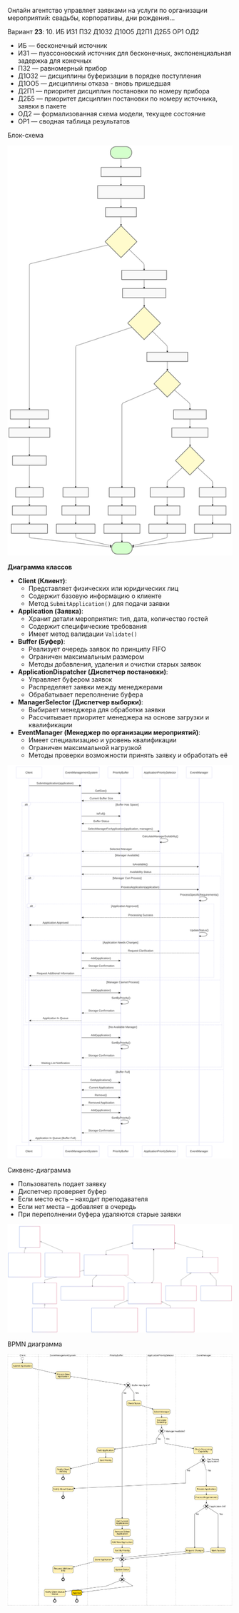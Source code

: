 Онлайн агентство управляет заявками на услуги по организации мероприятий: свадьбы, корпоративы, дни рождения...

Вариант **23**: 10. ИБ ИЗ1 ПЗ2 Д10З2 Д10О5 Д2П1 Д2Б5 ОР1 ОД2

- ИБ — бесконечный источник
- ИЗ1 — пуассоновский источник для бесконечных, экспоненциальная задержка для конечных
- ПЗ2 — равномерный прибор
- Д1ОЗ2 — дисциплины буферизации в порядке поступления
- Д1ОО5 — дисциплины отказа - вновь пришедшая
- Д2П1 — приоритет дисциплин постановки по номеру прибора
- Д2Б5 — приоритет дисциплин постановки  по номеру источника, заявки в пакете
- ОД2 — формализованная схема модели, текущее состояние
- ОР1 — сводная таблица результатов


Блок-схема

![](./block.svg)



**Диаграмма классов**

- **Client (Клиент)**:
    - Представляет физических или юридических лиц
    - Содержит базовую информацию о клиенте
    - Метод `SubmitApplication()` для подачи заявки
- **Application (Заявка)**:
    - Хранит детали мероприятия: тип, дата, количество гостей
    - Содержит специфические требования
    - Имеет метод валидации `Validate()`
- **Buffer (Буфер)**:
    - Реализует очередь заявок по принципу FIFO
    - Ограничен максимальным размером
    - Методы добавления, удаления и очистки старых заявок
- **ApplicationDispatcher (Диспетчер постановки)**:
    - Управляет буфером заявок
    - Распределяет заявки между менеджерами
    - Обрабатывает переполнение буфера
- **ManagerSelector (Диспетчер выборки)**:
    - Выбирает менеджера для обработки заявки
    - Рассчитывает приоритет менеджера на основе загрузки и квалификации
- **EventManager (Менеджер по организации мероприятий)**:
    - Имеет специализацию и уровень квалификации
    - Ограничен максимальной нагрузкой
    - Методы проверки возможности принять заявку и обработать её

![](./sequence.svg)



Сиквенс-диаграмма

- Пользователь подает заявку
- Диспетчер проверяет буфер
- Если место есть – находит преподавателя
- Если нет места – добавляет в очередь
- При переполнении буфера удаляются старые заявки

![](./classes.svg)


BPMN диаграмма

![](./bpmn.svg)
